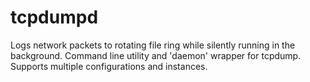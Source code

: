 tcpdumpd
========

Logs  network  packets  to rotating file ring while silently running in        the background. Command line utility and 'daemon' wrapper for  tcpdump. Supports multiple configurations and instances.
